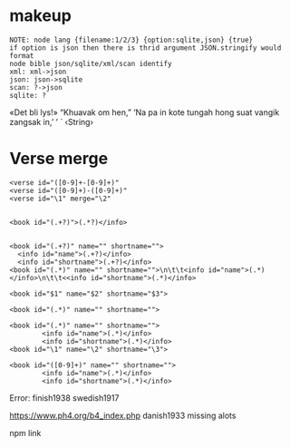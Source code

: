 # makeup

```
NOTE: node lang {filename:1/2/3} {option:sqlite,json} {true}
if option is json then there is thrid argument JSON.stringify would format
node bible json/sqlite/xml/scan identify
xml: xml->json
json: json->sqlite
scan: ?->json
sqlite: ?
```

«Det bli lys!»
“Khuavak om hen,”
‘Na pa in kote tungah hong suat vangik zangsak in,’
’
`
‹String›

# Verse merge
```shell
<verse id="([0-9]+-[0-9]+)"
<verse id="([0-9]+)-([0-9]+)"
<verse id="\1" merge="\2"


<book id="(.+?)">(.*?)</info>


<book id="(.+?)" name="" shortname="">
  <info id="name">(.+?)</info>
  <info id="shortname">(.+?)</info>
<book id="(.*)" name="" shortname="">\n\t\t<info id="name">(.*)</info>\n\t\t<<info id="shortname">(.*)</info>

<book id="$1" name="$2" shortname="$3">

<book id="(.*)" name="" shortname="">

<book id="(.*)" name="" shortname="">
		<info id="name">(.*)</info>
		<info id="shortname">(.*)</info>
<book id="\1" name="\2" shortname="\3">

<book id="([0-9]+)" name="" shortname="">
		<info id="name">(.*)</info>
		<info id="shortname">(.*)</info>

```
Error:
  finish1938
  swedish1917

https://www.ph4.org/b4_index.php
danish1933 missing alots

npm link